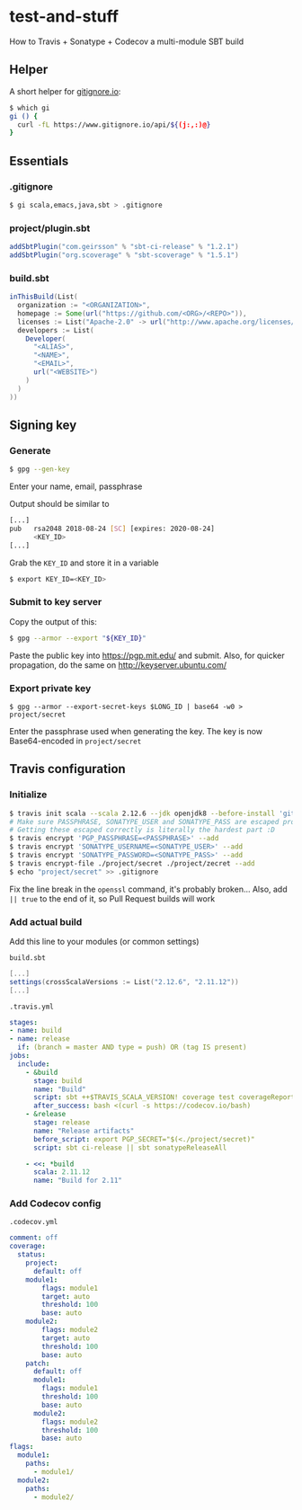 # test-and-stuff

How to Travis + Sonatype + Codecov a multi-module SBT build

## Helper

A short helper for [gitignore.io](https://gitignore.io/):

```bash
$ which gi
gi () {
  curl -fL https://www.gitignore.io/api/${(j:,:)@}
}
```

## Essentials

### .gitignore

```bash
$ gi scala,emacs,java,sbt > .gitignore
```

### project/plugin.sbt

```scala
addSbtPlugin("com.geirsson" % "sbt-ci-release" % "1.2.1")
addSbtPlugin("org.scoverage" % "sbt-scoverage" % "1.5.1")
```

### build.sbt

```scala
inThisBuild(List(
  organization := "<ORGANIZATION>",
  homepage := Some(url("https://github.com/<ORG>/<REPO>")),
  licenses := List("Apache-2.0" -> url("http://www.apache.org/licenses/LICENSE-2.0")),
  developers := List(
    Developer(
      "<ALIAS>",
      "<NAME>",
      "<EMAIL>",
      url("<WEBSITE>")
    )
  )
))
```

## Signing key

### Generate

```bash
$ gpg --gen-key
```

Enter your name, email, passphrase

Output should be similar to

```bash
[...]
pub   rsa2048 2018-08-24 [SC] [expires: 2020-08-24]
      <KEY_ID>
[...]
```

Grab the `KEY_ID` and store it in a variable

```bash
$ export KEY_ID=<KEY_ID>
```

### Submit to key server

Copy the output of this:
```bash
$ gpg --armor --export "${KEY_ID}"
```

Paste the public key into https://pgp.mit.edu/ and submit.
Also, for quicker propagation, do the same on http://keyserver.ubuntu.com/

### Export private key

`$ gpg --armor --export-secret-keys $LONG_ID | base64 -w0 > project/secret`

Enter the passphrase used when generating the key.
The key is now Base64-encoded in `project/secret`

## Travis configuration

### Initialize

```bash
$ travis init scala --scala 2.12.6 --jdk openjdk8 --before-install 'git fetch --tags'
# Make sure PASSPHRASE, SONATYPE_USER and SONATYPE_PASS are escaped properly (despite the quotation)!!!
# Getting these escaped correctly is literally the hardest part :D
$ travis encrypt 'PGP_PASSPHRASE=<PASSPHRASE>' --add
$ travis encrypt 'SONATYPE_USERNAME=<SONATYPE_USER>' --add
$ travis encrypt 'SONATYPE_PASSWORD=<SONATYPE_PASS>' --add
$ travis encrypt-file ./project/secret ./project/zecret --add
$ echo "project/secret" >> .gitignore
```

Fix the line break in the `openssl` command, it's probably broken...
Also, add ` || true` to the end of it, so Pull Request builds will work

### Add actual build

Add this line to your modules (or common settings)

`build.sbt`

```scala
[...]
settings(crossScalaVersions := List("2.12.6", "2.11.12"))
[...]
```

`.travis.yml`

```yaml
stages:
- name: build
- name: release
  if: (branch = master AND type = push) OR (tag IS present)
jobs:
  include:
    - &build
      stage: build
      name: "Build"
      script: sbt ++$TRAVIS_SCALA_VERSION! coverage test coverageReport
      after_success: bash <(curl -s https://codecov.io/bash)
    - &release
      stage: release
      name: "Release artifacts"
      before_script: export PGP_SECRET="$(<./project/secret)"
      script: sbt ci-release || sbt sonatypeReleaseAll

    - <<: *build
      scala: 2.11.12
      name: "Build for 2.11"
```

### Add Codecov config

`.codecov.yml`

```yaml
comment: off
coverage:
  status:
    project:
      default: off
    module1:
        flags: module1
        target: auto
        threshold: 100
        base: auto
    module2:
        flags: module2
        target: auto
        threshold: 100
        base: auto
    patch:
      default: off
      module1:
        flags: module1
        threshold: 100
        base: auto
      module2:
        flags: module2
        threshold: 100
        base: auto
flags:
  module1:
    paths:
      - module1/
  module2:
    paths:
      - module2/
```
